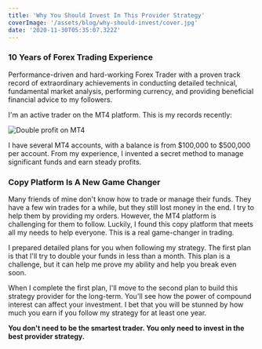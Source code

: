 ```yaml
---
title: 'Why You Should Invest In This Provider Strategy'
coverImage: '/assets/blog/why-should-invest/cover.jpg'
date: '2020-11-30T05:35:07.322Z'
---
```


### 10 Years of Forex Trading Experience

Performance-driven and hard-working Forex Trader with a proven track record of extraordinary achievements in conducting detailed technical, fundamental market analysis, performing currency, and providing beneficial financial advice to my followers.

I'm an active trader on the MT4 platform. This is my records recently:

![Double profit on MT4](/assets/blog/why-should-invest/r_ori.png)

I have several MT4 accounts, with a balance is from $100,000 to $500,000 per account. From my experience, I invented a secret method to manage significant funds and earn steady profits.

### Copy Platform Is A New Game Changer

Many friends of mine don't know how to trade or manage their funds. They have a few win trades for a while, but they still lost money in the end. I try to help them by providing my orders. However, the MT4 platform is challenging for them to follow. Luckily, I found this copy platform that meets all my needs to help everyone. This is a real game-changer in trading.

I prepared detailed plans for you when following my strategy. The first plan is that I'll try to double your funds in less than a month. This plan is a challenge, but it can help me prove my ability and help you break even soon.

When I complete the first plan, I'll move to the second plan to build this strategy provider for the long-term. You'll see how the power of compound interest can affect your investment. I bet that you will be stunned by how much you earn if you follow my strategy for at least one year.

**You don't need to be the smartest trader. You only need to invest in the best provider strategy.**
